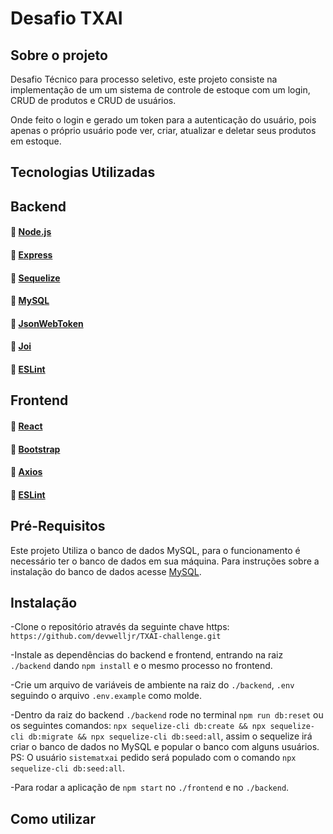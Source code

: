 # Desafio TXAI

## Sobre o projeto

Desafio Técnico para processo seletivo, este projeto consiste na implementação de um um sistema de controle de estoque com um login, CRUD de
produtos e CRUD de usuários.

Onde feito o login e gerado um token para a autenticação do usuário, pois apenas o próprio usuário pode ver, criar, atualizar e deletar seus produtos em estoque.

## Tecnologias Utilizadas


## Backend

#### :link: [Node.js](https://nodejs.org/en/)
#### :link: [Express](https://expressjs.com/pt-br/)
#### :link: [Sequelize](https://sequelize.org/)
#### :link: [MySQL](https://dev.mysql.com/doc/)
#### :link: [JsonWebToken](https://jwt.io/introduction)
#### :link: [Joi](https://joi.dev/api/?v=17.5.0)
#### :link: [ESLint](https://eslint.org/)


## Frontend
#### :link: [React](https://pt-br.reactjs.org/docs/getting-started.html)
#### :link: [Bootstrap](https://getbootstrap.com/docs/5.0/getting-started/introduction/)
#### :link: [Axios](https://github.com/axios/axios)
#### :link: [ESLint](https://eslint.org/)


## Pré-Requisitos

Este projeto Utiliza o banco de dados MySQL, para o funcionamento é necessário ter o banco de dados em sua máquina. Para instruções sobre a instalação do banco de dados acesse [MySQL](https://dev.mysql.com/doc/mysql-installation-excerpt/5.7/en/).

## Instalação

-Clone o repositório através da seguinte chave https: `https://github.com/devwelljr/TXAI-challenge.git`

-Instale as dependências do backend e frontend, entrando na raiz `./backend` dando `npm install` e o mesmo processo no frontend.

-Crie um arquivo de variáveis de ambiente na raiz do `./backend`, `.env` seguindo o arquivo `.env.example` como molde.

-Dentro da raiz do backend `./backend` rode no terminal `npm run db:reset` ou os seguintes comandos: `npx sequelize-cli db:create && npx sequelize-cli db:migrate && npx sequelize-cli db:seed:all`, assim o sequelize irá criar o banco de dados no MySQL e popular o banco com alguns usuários. PS: O usuário `sistematxai` pedido será populado com o comando `npx sequelize-cli db:seed:all`.

-Para rodar a aplicação de `npm start` no `./frontend` e no `./backend`.

## Como utilizar

